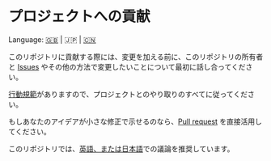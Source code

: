 # プロジェクトへの貢献

Language: [🇬🇧](./CONTRIBUTING.md) | 🇯🇵 | [🇨🇳](./CONTRIBUTING.zh.md)

このリポジトリに貢献する際には、変更を加える前に、このリポジトリの所有者と [Issues](https://github.com/kurone-kito/monorepo-pnp-jest-example/issues) やその他の方法で変更したいことについて最初に話し合ってください。

[行動規範](./CODE_OF_CONDUCT.ja.md)がありますので、プロジェクトとのやり取りのすべてに従ってください。

もしあなたのアイデアが小さな修正で示せるのなら、[Pull request](https://github.com/kurone-kito/monorepo-pnp-jest-example/pulls) を直接活用してください。

このリポジトリでは、[英語、または日本語](https://translate.google.com/)での議論を推奨しています。
